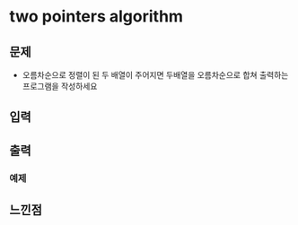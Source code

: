 # two pointers algorithm

## 문제
- 오름차순으로 정렬이 된 두 배열이 주어지면 두배열을 오름차순으로 합쳐 출력하는 프로그램을 작성하세요

## 입력


## 출력


### 예제

## 느낀점
